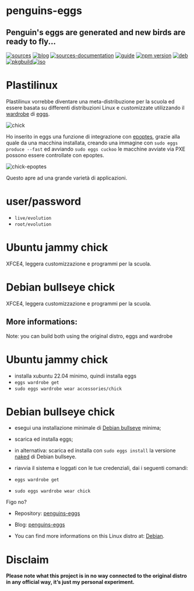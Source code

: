 penguins-eggs
=============

## Penguin&#39;s eggs are generated and new birds are ready to fly...
[![sources](https://img.shields.io/badge/github-sources-cyan)](https://github.com/pieroproietti/penguins-eggs)
[![blog](https://img.shields.io/badge/blog-penguin's%20eggs-cyan)](https://penguins-eggs.net)
[![sources-documentation](https://img.shields.io/badge/sources-documentation-blue)](https://penguins-eggs.net/sources-documentation/index.html)
[![guide](https://img.shields.io/badge/guide-penguin's%20eggs-cyan)](https://penguins-eggs.net/book/)
[![npm version](https://img.shields.io/npm/v/penguins-eggs.svg)](https://npmjs.org/package/penguins-eggs)
[![deb](https://img.shields.io/badge/deb-packages-blue)](https://sourceforge.net/projects/penguins-eggs/files/DEBS)
[![pkgbuild](https://img.shields.io/badge/pkgbuild-packages-blue)](https://sourceforge.net/projects/penguins-eggs/files/PKGBUILD)[![iso](https://img.shields.io/badge/iso-images-cyan)](https://sourceforge.net/projects/penguins-eggs/files/ISOS)

# Plastilinux
Plastilinux vorrebbe diventare una meta-distribuzione per la scuola ed essere basata su differenti distribuzioni Linux e customizzate utilizzando il [wardrobe](https://github.com/pieroproietti/penguins-wardrobe/tree/main/DOCUMENTATION#penguins-wardrobe) di [eggs](https://github.com/pieroproietti/penguins-eggs).

![chick](http://penguins-eggs.net/images/chick.png)

Ho inserito in eggs una funzione di integrazione con [epoptes](https://epoptes.org/), grazie alla quale da una macchina installata, creando una immagine con ```sudo eggs produce --fast``` ed avviando ```sudo eggs cuckoo``` le macchine avviate via PXE possono essere controllate con epoptes.

![chick-epoptes](http://penguins-eggs.net/images/chick-epoptes.png)

Questo apre ad una grande varietà di applicazioni.

# user/password
* ```live/evolution```
* ```root/evolution```

# Ubuntu jammy chick
XFCE4, leggera customizzazione e programmi per la scuola.

# Debian bullseye chick
XFCE4, leggera customizzazione e programmi per la scuola.

## More informations:

Note: you can build both using the original distro, eggs and wardrobe

# Ubuntu jammy chick

* installa xubuntu 22.04 minimo, quindi installa eggs
* ```eggs wardrobe get```
* ```sudo eggs wardrobe wear accessories/chick```

# Debian bullseye chick

* esegui una installazione minimale di [Debian bullseye](https://www.debian.org/releases/bullseye/debian-installer/) minima;
* scarica ed installa eggs;
* in alternativa: scarica ed installa con ```sudo eggs install``` la versione [naked](https://sourceforge.net/projects/penguins-eggs/files/ISOS/debian/bullseye/) di Debian bullseye. 

* riavvia il sistema e loggati con le tue credenziali, dai i seguenti comandi:
* ```eggs wardrobe get```
* ```sudo eggs wardrobe wear chick```

Figo no?

* Repository: [penguins-eggs](https://github.com/pieroproietti/penguins-eggs)
* Blog: [penguins-eggs](https://penguins-eggs.net)

* You can find more informations on this Linux distro at: [Debian](https://debian.org/).


# Disclaim
__Please note what this project is in no way connected to the original distro in any official way, it’s just my personal experiment.__

